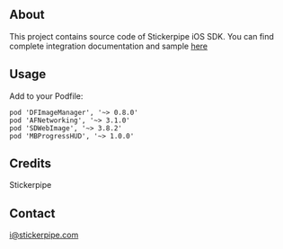 ## About

This project contains source code of Stickerpipe iOS SDK.
You can find complete integration documentation and sample [here](https://github.com/908Inc/stkiOS)

## Usage

Add to your Podfile:
```objc
pod 'DFImageManager', '~> 0.8.0'
pod 'AFNetworking', '~> 3.1.0'
pod 'SDWebImage', '~> 3.8.2'
pod 'MBProgressHUD', '~> 1.0.0'
```

## Credits

Stickerpipe

## Contact

i@stickerpipe.com

